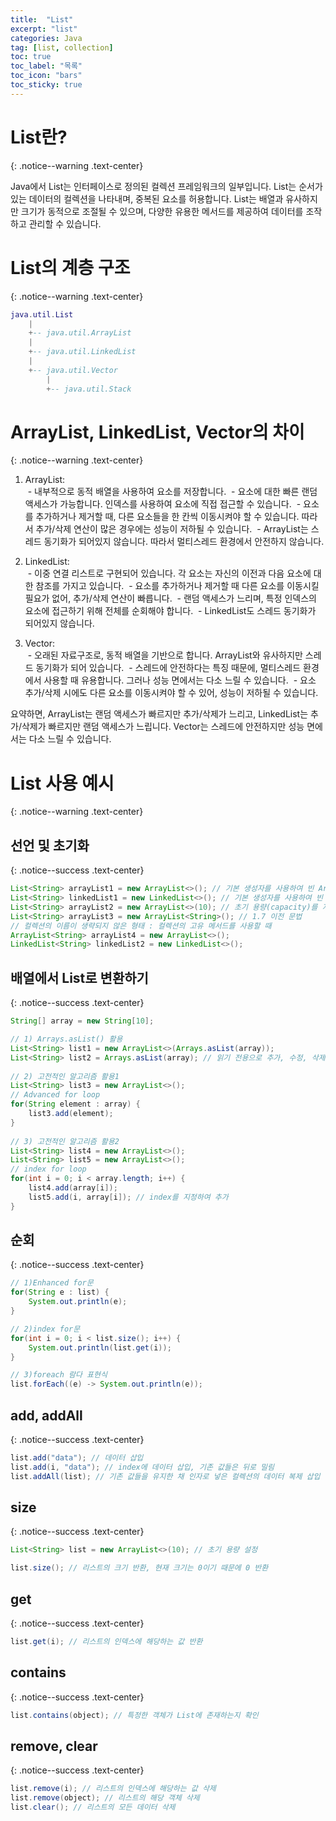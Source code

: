 ```yaml
---
title:  "List"
excerpt: "list"
categories: Java
tag: [list, collection]
toc: true
toc_label: "목록"
toc_icon: "bars"
toc_sticky: true
---
```


# List란?
{: .notice--warning .text-center}

Java에서 List는 인터페이스로 정의된 컬렉션 프레임워크의 일부입니다. List는 순서가 있는 데이터의 컬렉션을 나타내며, 중복된 요소를 허용합니다. List는 배열과 유사하지만 크기가 동적으로 조절될 수 있으며, 다양한 유용한 메서드를 제공하여 데이터를 조작하고 관리할 수 있습니다.

# List의 계층 구조
{: .notice--warning .text-center}

```lua
java.util.List
    |
    +-- java.util.ArrayList
    |
    +-- java.util.LinkedList
    |
    +-- java.util.Vector
        |
        +-- java.util.Stack
```

# ArrayList, LinkedList, Vector의 차이
{: .notice--warning .text-center}

1) ArrayList:<br>
&nbsp;- 내부적으로 동적 배열을 사용하여 요소를 저장합니다.
&nbsp;- 요소에 대한 빠른 랜덤 액세스가 가능합니다. 인덱스를 사용하여 요소에 직접 접근할 수 있습니다.
&nbsp;- 요소를 추가하거나 제거할 때, 다른 요소들을 한 칸씩 이동시켜야 할 수 있습니다. 따라서 추가/삭제 연산이 많은 경우에는 성능이 저하될 수 있습니다.
&nbsp;- ArrayList는 스레드 동기화가 되어있지 않습니다. 따라서 멀티스레드 환경에서 안전하지 않습니다.

2) LinkedList:<br>
&nbsp;- 이중 연결 리스트로 구현되어 있습니다. 각 요소는 자신의 이전과 다음 요소에 대한 참조를 가지고 있습니다.
&nbsp;- 요소를 추가하거나 제거할 때 다른 요소를 이동시킬 필요가 없어, 추가/삭제 연산이 빠릅니다.
&nbsp;- 랜덤 액세스가 느리며, 특정 인덱스의 요소에 접근하기 위해 전체를 순회해야 합니다.
&nbsp;- LinkedList도 스레드 동기화가 되어있지 않습니다.

3) Vector:<br>
&nbsp;- 오래된 자료구조로, 동적 배열을 기반으로 합니다. ArrayList와 유사하지만 스레드 동기화가 되어 있습니다.
&nbsp;- 스레드에 안전하다는 특징 때문에, 멀티스레드 환경에서 사용할 때 유용합니다. 그러나 성능 면에서는 다소 느릴 수 있습니다.
&nbsp;- 요소 추가/삭제 시에도 다른 요소를 이동시켜야 할 수 있어, 성능이 저하될 수 있습니다.

요약하면, ArrayList는 랜덤 액세스가 빠르지만 추가/삭제가 느리고, LinkedList는 추가/삭제가 빠르지만 랜덤 액세스가 느립니다. Vector는 스레드에 안전하지만 성능 면에서는 다소 느릴 수 있습니다.

# List 사용 예시
{: .notice--warning .text-center}

## 선언 및 초기화
{: .notice--success .text-center}

```java
List<String> arrayList1 = new ArrayList<>(); // 기본 생성자를 사용하여 빈 ArrayList 생성
List<String> linkedList1 = new LinkedList<>(); // 기본 생성자를 사용하여 빈 LinkedList 생성
List<String> arrayList2 = new ArrayList<>(10); // 초기 용량(capacity)를 지정하여 ArrayList 생성
List<String> arrayList3 = new ArrayList<String>(); // 1.7 이전 문법
// 컬렉션의 이름이 생략되지 않은 형태 : 컬렉션의 고유 메서드를 사용할 때
ArrayList<String> arrayList4 = new ArrayList<>();
LinkedList<String> linkedList2 = new LinkedList<>();
```

## 배열에서 List로 변환하기
{: .notice--success .text-center}

```java
String[] array = new String[10];

// 1) Arrays.asList() 활용
List<String> list1 = new ArrayList<>(Arrays.asList(array));
List<String> list2 = Arrays.asList(array); // 읽기 전용으로 추가, 수정, 삭제가 불가능 (fixed-size)
		
// 2) 고전적인 알고리즘 활용1
List<String> list3 = new ArrayList<>();
// Advanced for loop
for(String element : array) {
	list3.add(element);
}
		
// 3) 고전적인 알고리즘 활용2
List<String> list4 = new ArrayList<>();
List<String> list5 = new ArrayList<>();
// index for loop
for(int i = 0; i < array.length; i++) {
    list4.add(array[i]);
	list5.add(i, array[i]); // index를 지정하여 추가
}
```

## 순회
{: .notice--success .text-center}

```java
// 1)Enhanced for문
for(String e : list) {
    System.out.println(e);
}

// 2)index for문
for(int i = 0; i < list.size(); i++) {
    System.out.println(list.get(i));
}

// 3)foreach 람다 표현식
list.forEach((e) -> System.out.println(e));
```

## add, addAll
{: .notice--success .text-center}

```java
list.add("data"); // 데이터 삽입
list.add(i, "data"); // index에 데이터 삽입, 기존 값들은 뒤로 밀림
list.addAll(list); // 기존 값들을 유지한 채 인자로 넣은 컬렉션의 데이터 복제 삽입
```

## size
{: .notice--success .text-center}

```java
List<String> list = new ArrayList<>(10); // 초기 용량 설정

list.size(); // 리스트의 크기 반환, 현재 크기는 0이기 때문에 0 반환
```

## get
{: .notice--success .text-center}

```java
list.get(i); // 리스트의 인덱스에 해당하는 값 반환
```

## contains
{: .notice--success .text-center}

```java
list.contains(object); // 특정한 객체가 List에 존재하는지 확인
```

## remove, clear
{: .notice--success .text-center}

```java
list.remove(i); // 리스트의 인덱스에 해당하는 값 삭제
list.remove(object); // 리스트의 해당 객체 삭제
list.clear(); // 리스트의 모든 데이터 삭제
```